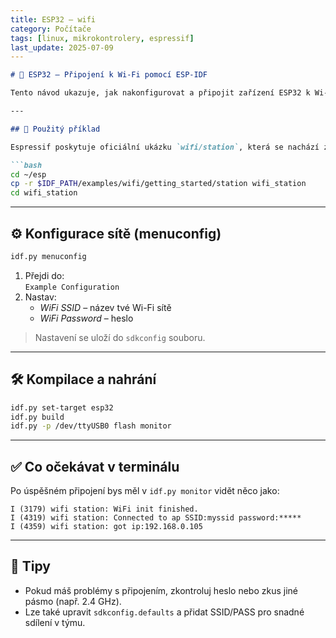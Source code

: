 ```yaml
---
title: ESP32 – wifi
category: Počítače
tags: [linux, mikrokontrolery, espressif]
last_update: 2025-07-09
---
```



```markdown
# 📡 ESP32 – Připojení k Wi-Fi pomocí ESP-IDF

Tento návod ukazuje, jak nakonfigurovat a připojit zařízení ESP32 k Wi-Fi síti pomocí ESP-IDF.

---

## 🔧 Použitý příklad

Espressif poskytuje oficiální ukázku `wifi/station`, která se nachází zde:

```bash
cd ~/esp
cp -r $IDF_PATH/examples/wifi/getting_started/station wifi_station
cd wifi_station
```

---

## ⚙️ Konfigurace sítě (menuconfig)

```bash
idf.py menuconfig
```

1. Přejdi do:  
   `Example Configuration`
2. Nastav:
   - *WiFi SSID* – název tvé Wi-Fi sítě
   - *WiFi Password* – heslo

> Nastavení se uloží do `sdkconfig` souboru.

---

## 🛠️ Kompilace a nahrání

```bash
idf.py set-target esp32
idf.py build
idf.py -p /dev/ttyUSB0 flash monitor
```

---

## ✅ Co očekávat v terminálu

Po úspěšném připojení bys měl v `idf.py monitor` vidět něco jako:

```
I (3179) wifi station: WiFi init finished.
I (4319) wifi station: Connected to ap SSID:myssid password:*****
I (4359) wifi station: got ip:192.168.0.105
```

---

## 📌 Tipy

- Pokud máš problémy s připojením, zkontroluj heslo nebo zkus jiné pásmo (např. 2.4 GHz).
- Lze také upravit `sdkconfig.defaults` a přidat SSID/PASS pro snadné sdílení v týmu.
```
